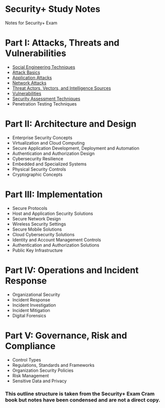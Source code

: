# Security+ Study Notes

Notes for Security+ Exam

# Part I: Attacks, Threats and Vulnerabilities

- [Social Engineering Techniques](Attacks_Threats_and_Vulnerabilities/Social%20Engineering%20Techniques.md)
- [Attack Basics](Attacks_Threats_and_Vulnerabilities/Attack%20Basics.md)
- [Application Attacks](Attacks_Threats_and_Vulnerabilities/Application%20Attacks.md)
- [Network Attacks](Attacks_Threats_and_Vulnerabilities/Network%20Attacks.md)
- [Threat Actors, Vectors, and Intelligence Sources](Attacks_Threats_and_Vulnerabilities/Threat%20Actors_Vectors_and_Intelligence%20Sources.md)
- [Vulnerabilities](Attacks_Threats_and_Vulnerabilities/Vulnerabilities.md)
- [Security Assessment Techniques](Attacks_Threats_and_Vulnerabilities/Security%20Assessment%20Techniques.md)
- Penetration Testing Techniques

# Part II: Architecture and Design

- Enterprise Security Concepts
- Virtualization and Cloud Computing
- Secure Application Development, Deployment and Automation
- Authentication and Authorization Design
- Cybersecurity Resilience
- Embedded and Specialized Systems
- Physical Security Controls
- Cryptographic Concepts

# Part III: Implementation

- Secure Protocols
- Host and Application Security Solutions
- Secure Network Design
- Wireless Security Settings
- Secure Mobile Solutions
- Cloud Cybersecurity Solutions
- Identity and Account Management Controls
- Authentication and Authorization Solutions
- Public Key Infrastructure
  
# Part IV: Operations and Incident Response

- Organizational Security
- Incident Response
- Incident Investigation
- Incident Mitigation
- Digital Forensics

# Part V: Governance, Risk and Compliance

- Control Types
- Regulations, Standards and Frameworks
- Organization Security Policies
- Risk Management
- Sensitive Data and Privacy

### This outline structure is taken from the Security+ Exam Cram book but notes have been condensed and are not a direct copy.
